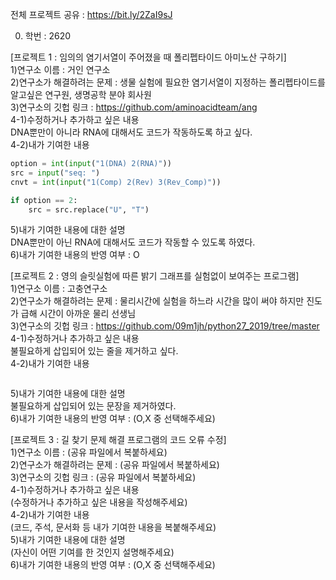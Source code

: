 전체 프로젝트 공유 : https://bit.ly/2ZaI9sJ

0. 학번 : 2620

[프로젝트 1 : 임의의 염기서열이 주어졌을 때 폴리펩타이드 아미노산 구하기]<br>
1)연구소 이름 : 거인 연구소<br>
2)연구소가 해결하려는 문제 : 생물 실험에 필요한 염기서열이 지정하는 폴리펩타이드를 알고싶은 연구원, 생명공학 분야 회사원
<br>
3)연구소의 깃헙 링크 : https://github.com/aminoacidteam/ang
<br>
4-1)수정하거나 추가하고 싶은 내용<br>
DNA뿐만이 아니라 RNA에 대해서도 코드가 작동하도록 하고 싶다.<br>
4-2)내가 기여한 내용<br>
```python
option = int(input("1(DNA) 2(RNA)"))
src = input("seq: ")
cnvt = int(input("1(Comp) 2(Rev) 3(Rev_Comp)"))

if option == 2:
    src = src.replace("U", "T")
```
5)내가 기여한 내용에 대한 설명<br>
DNA뿐만이 아닌 RNA에 대해서도 코드가 작동할 수 있도록 하였다.<br>
6)내가 기여한 내용의 반영 여부 : O<br>

[프로젝트 2 : 영의 슬릿실험에 따른 밝기 그래프를 실험없이 보여주는 프로그램]<br>
1)연구소 이름 : 고충연구소<br>
2)연구소가 해결하려는 문제 : 물리시간에 실험을 하느라 시간을 많이 써야 하지만 진도가 급해 시간이 아까운 물리 선생님<br>
3)연구소의 깃헙 링크 : https://github.com/09m1jh/python27_2019/tree/master<br>
4-1)수정하거나 추가하고 싶은 내용<br>
불필요하게 삽입되어 있는 줄을 제거하고 싶다.<br>
4-2)내가 기여한 내용<br>
```n = input('슬릿 개수를 입력해주세요 : 1 or 2 ')
```
5)내가 기여한 내용에 대한 설명<br>
불필요하게 삽입되어 있는 문장을 제거하였다.<br>
6)내가 기여한 내용의 반영 여부 : (O,X 중 선택해주세요)<br>

[프로젝트 3 : 길 찾기 문제 해결 프로그램의 코드 오류 수정]<br>
1)연구소 이름 : (공유 파일에서 복붙하세요)<br>
2)연구소가 해결하려는 문제 : (공유 파일에서 복붙하세요)<br>
3)연구소의 깃헙 링크 : (공유 파일에서 복붙하세요)<br>
4-1)수정하거나 추가하고 싶은 내용<br>
(수정하거나 추가하고 싶은 내용을 작성해주세요)<br>
4-2)내가 기여한 내용<br>
(코드, 주석, 문서화 등 내가 기여한 내용을 복붙해주세요)<br>
5)내가 기여한 내용에 대한 설명<br>
(자신이 어떤 기여를 한 것인지 설명해주세요)<br>
6)내가 기여한 내용의 반영 여부 : (O,X 중 선택해주세요)<br>
